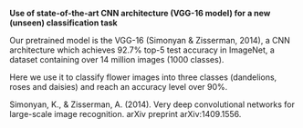 **Use of state-of-the-art CNN architecture (VGG-16 model) for a new (unseen) classification task** 

Our pretrained model is the VGG-16  (Simonyan & Zisserman, 2014), a CNN architecture which achieves 92.7% top-5 test accuracy in ImageNet, a dataset containing over 14 million images (1000 classes).

Here we use it to classify flower images into three classes (dandelions, roses and daisies) and reach an accuracy level over 90%.

Simonyan, K., & Zisserman, A. (2014). Very deep convolutional networks for large-scale image recognition. arXiv preprint arXiv:1409.1556.
